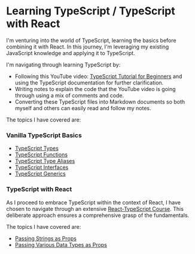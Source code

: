 # Learning TypeScript / TypeScript with React

I'm venturing into the world of TypeScript, learning the basics before combining it with React. In this journey, I'm leveraging my existing JavaScript knowledge and applying it to TypeScript.

I'm navigating through learning TypeScript by:

- Following this YouTube video: [TypeScript Tutorial for Beginners](https://www.youtube.com/watch?v=WlxcujsvcIY) and using the TypeScript documentation for further clarification.
- Writing notes to explain the code that the YouTube video is going through using a mix of comments and code.
- Converting these TypeScript files into Markdown documents so both myself and others can easily read and follow my notes.

The topics I have covered are:

### Vanilla TypeScript Basics

- [TypeScript Types](./ts-for-beginners/TYPES.md)
- [TypeScript Functions](./ts-for-beginners/FUNCTIONS.md)
- [TypeScript Type Aliases](./ts-for-beginners/ALIASES.md)
- [TypeScript Interfaces](./ts-for-beginners/INTERFACES.md)
- [TypeScript Generics](./ts-for-beginners/GENERICS.md)

### TypeScript with React

As I proceed to embrace TypeScript within the context of React, I have chosen to navigate through an extensive [React-TypeScript Course](https://www.youtube.com/playlist?list=PLC3y8-rFHvwi1AXijGTKM0BKtHzVC-LSK). This deliberate approach ensures a comprehensive grasp of the fundamentals.

The topics I have covered are:

- [Passing Strings as Props](./react-ts/react-ts-notes/PROPS.md)
- [Passing Various Data Types as Props](./react-ts/react-ts-notes/PROPTYPES.md)
